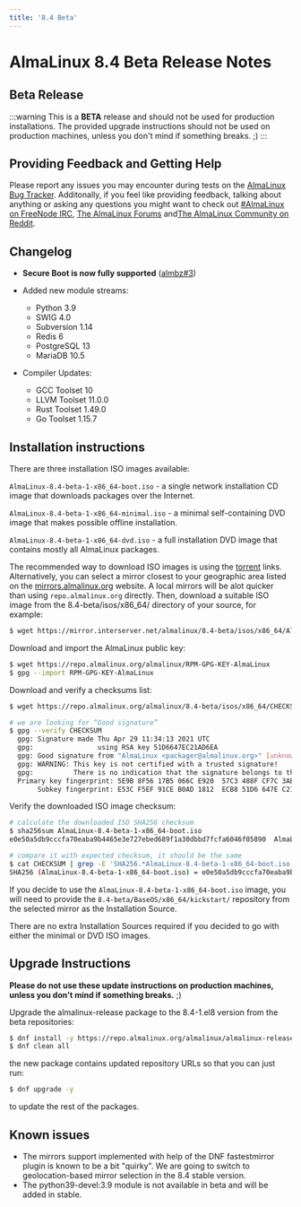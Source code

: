 ```yaml
---
title: '8.4 Beta'
---
```

# AlmaLinux 8.4 Beta Release Notes

## Beta Release

:::warning
This is a **BETA** release and should not be used for production installations. The provided upgrade instructions should not be used on production machines, unless you don't mind if something breaks. ;)
:::

## Providing Feedback and Getting Help

Please report any issues you may encounter during tests on the [AlmaLinux Bug Tracker](https://bugs.almalinux.org/). Additonally, if you feel like providing feedback, talking about anything or asking any questions you might want to check out [#AlmaLinux on FreeNode IRC](https://webchat.freenode.net/#almalinux), [The AlmaLinux Forums](https://almalinux.discourse.group/c/84-beta/5) and[The AlmaLinux Community on Reddit](https://reddit.com/r/almalinux).

## Changelog

* **Secure Boot is now fully supported** ([almbz#3](https://bugs.almalinux.org/view.php?id=3))
* Added new module streams:
  * Python 3.9
  * SWIG 4.0
  * Subversion 1.14
  * Redis 6
  * PostgreSQL 13
  * MariaDB 10.5

* Compiler Updates:
  * GCC Toolset 10
  * LLVM Toolset 11.0.0
  * Rust Toolset 1.49.0
  * Go Toolset 1.15.7



## Installation instructions

There are three installation ISO images available:

`AlmaLinux-8.4-beta-1-x86_64-boot.iso` - a single network installation CD image
that downloads packages over the Internet.

`AlmaLinux-8.4-beta-1-x86_64-minimal.iso` - a minimal self-containing DVD image
that makes possible offline installation.

`AlmaLinux-8.4-beta-1-x86_64-dvd.iso` - a full installation DVD image that
contains mostly all AlmaLinux packages.

The recommended way to download ISO images is using the [torrent](https://repo.almalinux.org/almalinux/8.4-beta/isos/x86_64/AlmaLinux-8.4-beta.torrent) links. Alternatively, you can select a mirror closest to your geographic area listed on the [mirrors.almalinux.org](https://mirrors.almalinux.org) website. A local mirrors will be alot quicker than using ```repo.almalinux.org``` directly. Then, download a suitable ISO image from the 8.4-beta/isos/x86_64/ directory of your source, for example:


```bash
$ wget https://mirror.interserver.net/almalinux/8.4-beta/isos/x86_64/AlmaLinux-8.4-beta-1-x86_64-boot.iso
```

Download and import the AlmaLinux public key:

```bash
$ wget https://repo.almalinux.org/almalinux/RPM-GPG-KEY-AlmaLinux
$ gpg --import RPM-GPG-KEY-AlmaLinux
```

Download and verify a checksums list:

```bash
$ wget https://repo.almalinux.org/almalinux/8.4-beta/isos/x86_64/CHECKSUM

# we are looking for “Good signature”
$ gpg --verify CHECKSUM
  gpg: Signature made Thu Apr 29 11:34:13 2021 UTC
  gpg:                using RSA key 51D6647EC21AD6EA
  gpg: Good signature from "AlmaLinux <packager@almalinux.org>" [unknown]
  gpg: WARNING: This key is not certified with a trusted signature!
  gpg:          There is no indication that the signature belongs to the owner.
  Primary key fingerprint: 5E9B 8F56 17B5 066C E920  57C3 488F CF7C 3ABB 34F8
       Subkey fingerprint: E53C F5EF 91CE B0AD 1812  ECB8 51D6 647E C21A D6EA
```

Verify the downloaded ISO image checksum:

```bash
# calculate the downloaded ISO SHA256 checksum
$ sha256sum AlmaLinux-8.4-beta-1-x86_64-boot.iso
e0e50a5db9cccfa70eaba9b4465e3e727ebed689f1a30dbbd7fcfa6046f05890  AlmaLinux-8.4-beta-1-x86_64-boot.iso

# compare it with expected checksum, it should be the same
$ cat CHECKSUM | grep -E 'SHA256.*AlmaLinux-8.4-beta-1-x86_64-boot.iso'
SHA256 (AlmaLinux-8.4-beta-1-x86_64-boot.iso) = e0e50a5db9cccfa70eaba9b4465e3e727ebed689f1a30dbbd7fcfa6046f05890
```

If you decide to use the `AlmaLinux-8.4-beta-1-x86_64-boot.iso` image, you will
need to provide the `8.4-beta/BaseOS/x86_64/kickstart/` repository from the
selected mirror as the Installation Source.

There are no extra Installation Sources required if you decided to go with
either the minimal or DVD ISO images.


## Upgrade Instructions

**Please do not use these update instructions on production machines, unless you don't mind if something breaks.** ;)

Upgrade the almalinux-release package to the 8.4-1.el8 version from the beta
repositories:

```bash
$ dnf install -y https://repo.almalinux.org/almalinux/almalinux-release-latest-8-beta.x86_64.rpm
$ dnf clean all
```

the new package contains updated repository URLs so that you can just run:

```bash
$ dnf upgrade -y
```

to update the rest of the packages.


## Known issues

* The mirrors support implemented with help of the DNF fastestmirror plugin is known to be a bit "quirky". We are going to switch to geolocation-based mirror selection in the 8.4 stable version.
* The python39-devel:3.9 module is not available in beta and will be added in stable.
